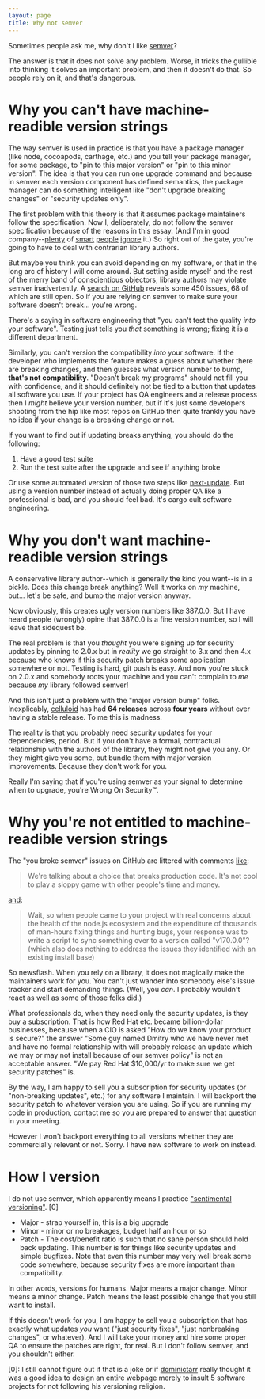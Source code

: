 ```yaml
---
layout: page
title: Why not semver
---
```


Sometimes people ask me, why don't I like [semver](http://semver.org)?

The answer is that it does not solve any problem.  Worse, it tricks the gullible into thinking it solves an important problem, and then it doesn't do that.  So people rely on it, and that's dangerous.

# Why you can't have machine-readible version strings

The way semver is used in practice is that you have a package manager (like node, cocoapods, carthage, etc.) and you tell your package manager, for some package, to "pin to this major version" or "pin to this minor version".  The idea is that you can run one upgrade command and because in semver each version component has defined semantics, the package manager can do something intelligent like "don't upgrade breaking changes" or "security updates only".

The first problem with this theory is that it assumes package maintainers follow the specification.  Now I, deliberately, do not follow the semver specification because of the reasons in this essay.  (And I'm in good company--[plenty](https://github.com/jashkenas/backbone/issues/2888#issuecomment-29076249) of [smart](https://github.com/jashkenas/underscore/issues/1684) [people](http://www.jongleberry.com/semver-has-failed-us.html) [ignore](https://gist.github.com/jashkenas/cbd2b088e20279ae2c8e) it.)  So right out of the gate, you're going to have to deal with contrarian library authors.

But maybe you think you can avoid depending on my software, or that in the long arc of history I will come around.  But setting aside myself and the rest of the merry band of conscientious objectors, library authors may violate semver inadvertently.  A [search on GitHub](https://github.com/search?o=desc&p=1&q=semver+broke&ref=searchresults&s=comments&state=closed&type=Issues&utf8=✓) reveals some 450 issues, 68 of which are still open.  So if you are relying on semver to make sure your software doesn't break... you're wrong.

There's a saying in software engineering that "you can't test the quality *into* your software".  Testing just tells you *that* something is wrong; fixing it is a different department.

Similarly, you can't version the compatibility *into* your software.  If the developer who implements the feature makes a guess about whether there are breaking changes, and then guesses what version number to bump, **that's not compatibility**.  "Doesn't break *my* programs" should not fill you with confidence, and it should definitely not be tied to a button that updates all software you use.  If your project has QA engineers and a release process then I *might* believe your version number, but if it's just some developers shooting from the hip like most repos on GitHub then quite frankly you have no idea if your change is a breaking change or not.

If you want to find out if updating breaks anything, you should do the following:

1.  Have a good test suite
2.  Run the test suite after the upgrade and see if anything broke

Or use some automated version of those two steps like [next-update](https://github.com/bahmutov/next-update).  But using a version number instead of actually doing proper QA like a professional is bad, and you should feel bad.  It's cargo cult software engineering.

# Why you don't want machine-readible version strings

A conservative library author--which is generally the kind you want--is in a pickle.  Does this change break anything?  Well it works on *my* machine, but... let's be safe, and bump the major version anyway.

Now obviously, this creates ugly version numbers like 387.0.0.  But I have heard people (wrongly) opine that 387.0.0 is a fine version number, so I will leave that sidequest be.

The real problem is that you *thought* you were signing up for security updates by pinning to 2.0.x but in *reality* we go straight to 3.x and then 4.x because who knows if this security patch breaks some application somewhere or not.  Testing is hard, git push is easy.  And now you're stuck on 2.0.x and somebody roots your machine and you can't complain to *me* because *my* library followed semver!

And this isn't just a problem with the "major version bump" folks.  Inexplicably, [celluloid](https://github.com/celluloid/celluloid) has had **64 releases** across **four years** without ever having a stable release.  To me this is madness.

The reality is that you probably need security updates for your dependencies, period.  But if you don't have a formal, contractual relationship with the authors of the library, they might not give you any.  Or they might give you some, but bundle them with major version improvements.  Because they don't work for you.

Really I'm saying that if you're using semver as your signal to determine when to upgrade, you're Wrong On Security™.

# Why you're not entitled to machine-readible version strings

The "you broke semver" issues on GitHub are littered with comments [like](https://github.com/jashkenas/underscore/issues/1684#issuecomment-46124904):

> We're talking about a choice that breaks production code. It's not cool to play a sloppy game with other people's time and money.

[and](https://github.com/jashkenas/underscore/issues/1805#issuecomment-53938293):

> Wait, so when people came to your project with real concerns about the health of the node.js ecosystem and the expenditure of thousands of man-hours fixing things and hunting bugs, your response was to write a script to sync something over to a version called "v170.0.0"? (which also does nothing to address the issues they identified with an existing install base)

So newsflash.  When you rely on a library, it does not magically make the maintainers work for you.  You can't just wander into somebody else's issue tracker and start demanding things.  (Well, you *can*.  I probably wouldn't react as well as some of those folks did.)

What professionals do, when they need only the security updates, is they buy a subscription.  That is how Red Hat etc. became billion-dollar businesses, because when a CIO is asked "How do we know your product is secure?" the answer "Some guy named Dmitry who we have never met and have no formal relationship with will probably release an update which we may or may not install because of our semver policy" is not an acceptable answer.  "We pay Red Hat $10,000/yr to make sure we get security patches" is.

By the way, I am happy to sell you a subscription for security updates (or "non-breaking updates", etc.) for any software I maintain.  I will backport the security patch to whatever version you are using.  So if you are running my code in production, contact me so you are prepared to answer that question in your meeting.

However I won't backport everything to all versions whether they are commercially relevant or not.  Sorry.  I have new software to work on instead.

# How I version

I do not use semver, which apparently means I practice ["sentimental versioning"](http://sentimentalversioning.org). [0]

* Major - strap yourself in, this is a big upgrade
* Minor - minor or no breakages, budget half an hour or so
* Patch - The cost/benefit ratio is such that no sane person should hold back updating.  This number is for things like security updates and simple bugfixes.  Note that even this number may very well break some code somewhere, because security fixes are more important than compatibility.

In other words, versions for humans.  Major means a major change.  Minor means a minor change.  Patch means the least possible change that you still want to install.

If this doesn't work for you, I am happy to sell you a subscription that has exactly what updates *you* want ("just security fixes",  "just nonbreaking changes", or whatever).  And I will take your money and hire some proper QA to ensure the patches are right, for real.  But I don't follow semver, and you shouldn't either.

[0]: I still cannot figure out if that is a joke or if [dominictarr](https://github.com/dominictarr) really thought it was a good idea to design an entire webpage merely to insult 5 software projects for not following his versioning religion.

